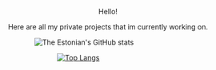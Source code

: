 <p align="center"> Hello!
<p align="center"> Here are all my private projects that im currently working on.

<p align="left" width="100%">

<img width="20%"> ![The Estonian's GitHub stats](https://github-readme-stats.vercel.app/api?username=the-estonian&show_icons=true&theme=tokyonight)

<img width="29%"> [![Top Langs](https://github-readme-stats.vercel.app/api/top-langs/?username=the-estonian&layout=compact)](https://github.com/the-estonian/github-readme-stats)

</p>
